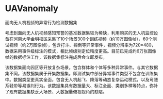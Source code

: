 # UAVanomaly
面向无人机视频的异常行为检测数据集

考虑到面向无人机视频感知预警的基准数据集较为稀缺，利用购买的无人机监控设备在河南大学金明校区采集了10个场景300个训练视频（约10万图像帧），60个测试视频（约2万图像帧），包含打斗、摔倒等异常事件，视频分辨率为720×480，数据采用事件级标注的模式，相比帧级别定位精度更高。目前已完成约6万张图像帧的数据标注工作，该数据集标注完成后会立即发布。

该数据集面向园区等开放复杂场景，包含群体和个体等多种异常事件。与其它数据集不同，该数据集属于开集数据集，即测试集中部分异常事件类型不包含在训练集中。数据类型更真实全面，包含无人机起飞、降落等动态复杂运动模式，以及弯腰系鞋带等易误判行为。该数据集具有数据量大、标注全面、类别多样等特点，弥补了现有数据集缺乏大场景、大数据量俯视视角的缺陷。
